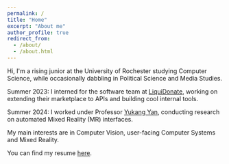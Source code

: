 ```yaml
---
permalink: /
title: "Home"
excerpt: "About me"
author_profile: true
redirect_from: 
  - /about/
  - /about.html
---
```


Hi, I'm a rising junior at the University of Rochester studying Computer Science, while occasionally dabbling in Political Science and Media Studies.

Summer 2023: I interned for the software team at [LiquiDonate](https://liquidonate.com/), working on extending their marketplace to APIs and building cool internal tools.

Summer 2024: I worked under Professor [Yukang Yan](https://rochester-bear-lab.github.io/), conducting research on automated Mixed Reality (MR) interfaces.

My main interests are in Computer Vision, user-facing Computer Systems and Mixed Reality.

You can find my resume [here]([https://drive.google.com/file/d/1vqZHtNh5usS3Tg0d6yaq4YqAvLDTgjF2/view?usp=sharing](https://drive.google.com/file/d/1KIaLX-gkhPpFGXkQq0YOWGjPFRZe3c0G/view?usp=sharing)).
